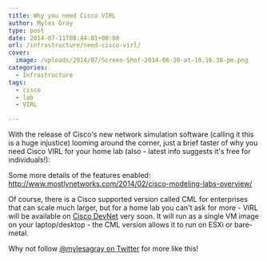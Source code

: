 ```yaml
---
title: Why you need Cisco VIRL
author: Myles Gray
type: post
date: 2014-07-11T08:44:01+00:00
url: /infrastructure/need-cisco-virl/
cover:
  image: /uploads/2014/07/Screen-Shot-2014-06-30-at-10.16.38-pm.png
categories:
  - Infrastructure
tags:
  - cisco
  - lab
  - VIRL

---
```

With the release of Cisco's new network simulation software (calling it this is a huge injustice) looming around the corner, just a brief taster of why you need Cisco VIRL for your home lab (also - latest info suggests it's free for individuals!):<!--more-->



Some more details of the features enabled: <http://www.mostlynetworks.com/2014/02/cisco-modeling-labs-overview/>

Of course, there is a Cisco supported version called CML for enterprises that can scale much larger, but for a home lab you can't ask for more - VIRL will be available on [Cisco DevNet][1] very soon. It will run as a single VM image on your laptop/desktop - the CML version allows it to run on ESXi or bare-metal.

Why not follow [@mylesagray on Twitter][2] for more like this!

 [1]: https://developer.cisco.com/site/devnet/home/index.gsp
 [2]: https://twitter.com/mylesagray